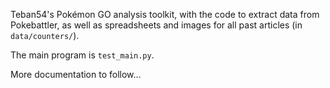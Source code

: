 Teban54's Pokémon GO analysis toolkit, with the code to extract data from Pokebattler, as well as spreadsheets and images for all past articles (in ``data/counters/``).

The main program is ``test_main.py``.

More documentation to follow...